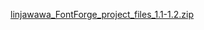 [linjawawa_FontForge_project_files_1.1-1.2.zip](https://github.com/janMelon/linjawawa/files/7634009/linjawawa_FontForge_project_files_1.1-1.2.zip)
